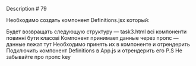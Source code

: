 Description # 79

Необходимо создать компонент Definitions.jsx который:

Будет возвращать следующую структуру — task3.html
всі компоненти повинні бути класові
Компонент принимает данные через пропс — данные лежат тут
Необходимо принять их в компоненте и отрендерить
Подключить компонент Definitions в App.js и отрендерить его
P.S Не забывайте про пропс key
